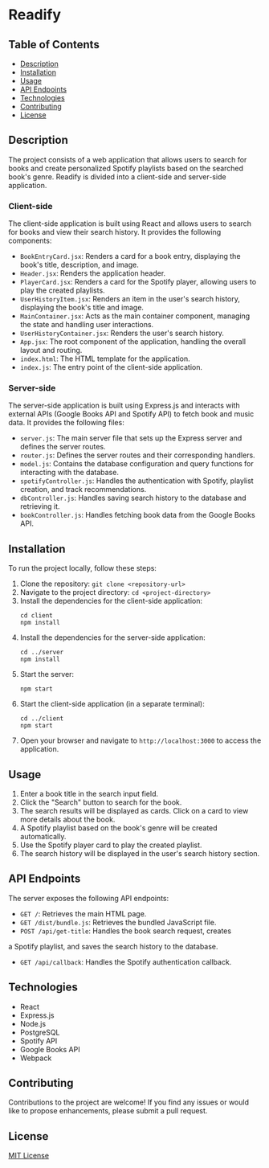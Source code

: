 # Readify


## Table of Contents

- [Description](#description)
- [Installation](#installation)
- [Usage](#usage)
- [API Endpoints](#api-endpoints)
- [Technologies](#technologies)
- [Contributing](#contributing)
- [License](#license)

## Description

The project consists of a web application that allows users to search for books and create personalized Spotify playlists based on the searched book's genre. Readify is divided into a client-side and server-side application.

### Client-side

The client-side application is built using React and allows users to search for books and view their search history. It provides the following components:

- `BookEntryCard.jsx`: Renders a card for a book entry, displaying the book's title, description, and image.
- `Header.jsx`: Renders the application header.
- `PlayerCard.jsx`: Renders a card for the Spotify player, allowing users to play the created playlists.
- `UserHistoryItem.jsx`: Renders an item in the user's search history, displaying the book's title and image.
- `MainContainer.jsx`: Acts as the main container component, managing the state and handling user interactions.
- `UserHistoryContainer.jsx`: Renders the user's search history.
- `App.jsx`: The root component of the application, handling the overall layout and routing.
- `index.html`: The HTML template for the application.
- `index.js`: The entry point of the client-side application.

### Server-side

The server-side application is built using Express.js and interacts with external APIs (Google Books API and Spotify API) to fetch book and music data. It provides the following files:

- `server.js`: The main server file that sets up the Express server and defines the server routes.
- `router.js`: Defines the server routes and their corresponding handlers.
- `model.js`: Contains the database configuration and query functions for interacting with the database.
- `spotifyController.js`: Handles the authentication with Spotify, playlist creation, and track recommendations.
- `dbController.js`: Handles saving search history to the database and retrieving it.
- `bookController.js`: Handles fetching book data from the Google Books API.

## Installation

To run the project locally, follow these steps:

1. Clone the repository: `git clone <repository-url>`
2. Navigate to the project directory: `cd <project-directory>`
3. Install the dependencies for the client-side application:
   ```shell
   cd client
   npm install
   ```
4. Install the dependencies for the server-side application:
   ```shell
   cd ../server
   npm install
   ```
5. Start the server:
   ```shell
   npm start
   ```
6. Start the client-side application (in a separate terminal):
   ```shell
   cd ../client
   npm start
   ```
7. Open your browser and navigate to `http://localhost:3000` to access the application.

## Usage

1. Enter a book title in the search input field.
2. Click the "Search" button to search for the book.
3. The search results will be displayed as cards. Click on a card to view more details about the book.
4. A Spotify playlist based on the book's genre will be created automatically.
5. Use the Spotify player card to play the created playlist.
6. The search history will be displayed in the user's search history section.

## API Endpoints

The server exposes the following API endpoints:

- `GET /`: Retrieves the main HTML page.
- `GET /dist/bundle.js`: Retrieves the bundled JavaScript file.
- `POST /api/get-title`: Handles the book search request, creates

 a Spotify playlist, and saves the search history to the database.
- `GET /api/callback`: Handles the Spotify authentication callback.

## Technologies

- React
- Express.js
- Node.js
- PostgreSQL
- Spotify API
- Google Books API
- Webpack

## Contributing

Contributions to the project are welcome! If you find any issues or would like to propose enhancements, please submit a pull request.

## License

[MIT License](LICENSE)
